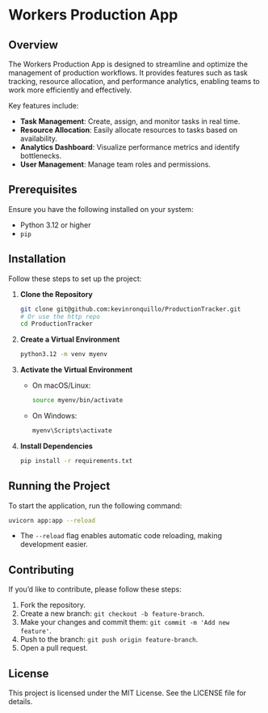 # Workers Production App

## Overview

The Workers Production App is designed to streamline and optimize the management of production workflows. It provides features such as task tracking, resource allocation, and performance analytics, enabling teams to work more efficiently and effectively. 

Key features include:

- **Task Management**: Create, assign, and monitor tasks in real time.
- **Resource Allocation**: Easily allocate resources to tasks based on availability.
- **Analytics Dashboard**: Visualize performance metrics and identify bottlenecks.
- **User Management**: Manage team roles and permissions.

## Prerequisites

Ensure you have the following installed on your system:

- Python 3.12 or higher
- `pip`

## Installation

Follow these steps to set up the project:

1. **Clone the Repository**

   ```bash
   git clone git@github.com:kevinronquillo/ProductionTracker.git
   # Or use the http repo
   cd ProductionTracker
   ```

2. **Create a Virtual Environment**

   ```bash
   python3.12 -m venv myenv
   ```

3. **Activate the Virtual Environment**

   - On macOS/Linux:
     ```bash
     source myenv/bin/activate
     ```

   - On Windows:
     ```bash
     myenv\Scripts\activate
     ```

4. **Install Dependencies**

   ```bash
   pip install -r requirements.txt
   ```

## Running the Project

To start the application, run the following command:

```bash
uvicorn app:app --reload
```

- The `--reload` flag enables automatic code reloading, making development easier.

## Contributing

If you’d like to contribute, please follow these steps:

1. Fork the repository.
2. Create a new branch: `git checkout -b feature-branch`.
3. Make your changes and commit them: `git commit -m 'Add new feature'`.
4. Push to the branch: `git push origin feature-branch`.
5. Open a pull request.

## License

This project is licensed under the MIT License. See the LICENSE file for details.
